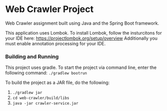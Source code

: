 # Web Crawler Project
Web Crawler assignment built using Java and the Spring Boot framework.

This application uses Lombok. To install Lombok, follow the insturcitons for your IDE here: https://projectlombok.org/setup/overview
Additionally you must enable annotation processing for your IDE.

### Building and Running
This project uses gradle. To start the project via command line, enter the following command:
`./gradlew bootrun`

To build the project as a JAR file, do the following:
1. `./gradlew jar`
2. `cd web-crawler/build/libs`
3. `java -jar crawler-service.jar`

